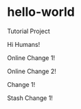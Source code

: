 # hello-world
Tutorial Project


Hi Humans!


Online Change 1!

Online Change 2!

Change 1!

Stash Change 1!

